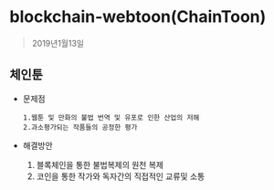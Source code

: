 # blockchain-webtoon(ChainToon)
>2019년1월13일


## 체인툰

- 문제점
      
      1.웹툰 및 만화의 불법 번역 및 유포로 인한 산업의 저해
      2.과소평가되는 작품들의 공정한 평가

- 해결방안
     1. 블록체인을 통한 불법복제의 원천 복제
     2. 코인을 통한 작가와 독자간의 직접적인 교류및 소통
